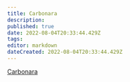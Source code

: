 ```yaml
---
title: Carbonara
description: 
published: true
date: 2022-08-04T20:33:44.429Z
tags: 
editor: markdown
dateCreated: 2022-08-04T20:33:44.429Z
---
```


[Carbonara](https://www.youtube.com/watch?v=vNohYzJJfco)